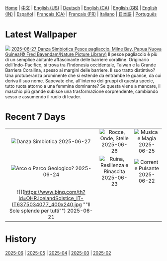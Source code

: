 [Home](../README.md) | [中文](zh-CN.md) | [English (US)](en-US.md) | [Deutsch](de-DE.md) | [English (CA)](en-CA.md) | [English (GB)](en-GB.md) | [English (IN)](en-IN.md) | [Español](es-ES.md) | [Français (CA)](fr-CA.md) | [Français (FR)](fr-FR.md) | [Italiano](it-IT.md) | [日本語](ja-JP.md) | [Português](pt-BR.md)

# Latest Wallpaper
![](https://www.bing.com/th?id=OHR.MaroonClownfish_IT-IT1939766498_UHD.jpg)
[2025-06-27 Danza Simbiotica Pesce pagliaccio, Milne Bay, Papua Nuova Guinea(© Fred Bavendam/Nature Picture Library)](https://www.bing.com/th?id=OHR.MaroonClownfish_IT-IT1939766498_UHD.jpg)
Il pesce pagliaccio è più di un semplice abitante affascinante delle barriere coralline. Originario dell'Indo-Pacifico, si trova tra l'Indonesia occidentale, Taiwan e la Grande Barriera Corallina, spesso ai margini delle barriere. Il suo tratto distintivo? Una protuberanza prominente che si estende da entrambe le guance, da cui deriva il suo nome. Sapevate che, all'interno dei gruppi di questa specie, tutto ruota attorno a una femmina dominante? Se questa viene a mancare, il maschio più grande subisce una trasformazione sorprendente, cambiando sesso e assumendo il ruolo di leader.

# Recent 7 Days
|  |  |  |
|:---:|:---:|:---:|
| ![](https://www.bing.com/th?id=OHR.MaroonClownfish_IT-IT1939766498_400x240.jpg "Danza Simbiotica") 2025-06-27 | ![](https://www.bing.com/th?id=OHR.HorseheadRock_IT-IT0871929651_400x240.jpg "Rocce, Onde, Stelle") 2025-06-26 | ![](https://www.bing.com/th?id=OHR.GlastonburyScenic_IT-IT6655365731_400x240.jpg "Musica e Magia") 2025-06-25 |
| ![](https://www.bing.com/th?id=OHR.DelicateArch_IT-IT6581270768_400x240.jpg "Arco o Parco Geologico?") 2025-06-24 | ![](https://www.bing.com/th?id=OHR.DresdenElbe_IT-IT6499150995_400x240.jpg "Ruina, Resilienza e Rinascita") 2025-06-23 | ![](https://www.bing.com/th?id=OHR.AmazonEcuador_IT-IT6428077520_400x240.jpg "Corrente Pulsante") 2025-06-22 |
| ![](https://www.bing.com/th?id=OHR.IcelandSolstice_IT-IT6375034077_400x240.jpg ""Il Sole splende per tutti"") 2025-06-21 |  |  |

# History
[2025-06](../archives/wallpaper/it-IT/w_2025_06.md) | [2025-05](../archives/wallpaper/it-IT/w_2025_05.md) | [2025-04](../archives/wallpaper/it-IT/w_2025_04.md) | [2025-03](../archives/wallpaper/it-IT/w_2025_03.md) | [2025-02](../archives/wallpaper/it-IT/w_2025_02.md)
